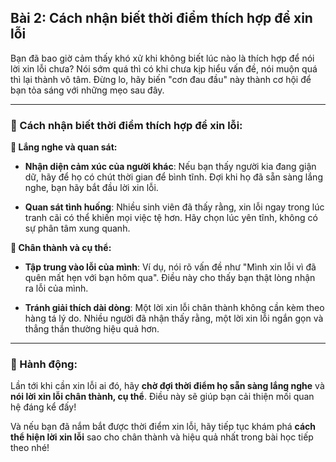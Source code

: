 ## Bài 2: Cách nhận biết thời điểm thích hợp để xin lỗi

Bạn đã bao giờ cảm thấy khó xử khi không biết lúc nào là thích hợp để nói lời xin lỗi chưa? Nói sớm quá thì có khi chưa kịp hiểu vấn đề, nói muộn quá thì lại thành vô tâm. Đừng lo, hãy biến "cơn đau đầu" này thành cơ hội để bạn tỏa sáng với những mẹo sau đây.

---

### 📌 Cách nhận biết thời điểm thích hợp để xin lỗi:

**🔹 Lắng nghe và quan sát:**
- **Nhận diện cảm xúc của người khác**: Nếu bạn thấy người kia đang giận dữ, hãy để họ có chút thời gian để bình tĩnh. Đợi khi họ đã sẵn sàng lắng nghe, bạn hãy bắt đầu lời xin lỗi.

- **Quan sát tình huống**: Nhiều sinh viên đã thấy rằng, xin lỗi ngay trong lúc tranh cãi có thể khiến mọi việc tệ hơn. Hãy chọn lúc yên tĩnh, không có sự phân tâm xung quanh.

**🔹 Chân thành và cụ thể:**
- **Tập trung vào lỗi của mình**: Ví dụ, nói rõ vấn đề như "Mình xin lỗi vì đã quên mất hẹn với bạn hôm qua". Điều này cho thấy bạn thật lòng nhận ra lỗi của mình.

- **Tránh giải thích dài dòng**: Một lời xin lỗi chân thành không cần kèm theo hàng tá lý do. Nhiều người đã nhận thấy rằng, một lời xin lỗi ngắn gọn và thẳng thắn thường hiệu quả hơn.

---

### 🚀 Hành động:

Lần tới khi cần xin lỗi ai đó, hãy **chờ đợi thời điểm họ sẵn sàng lắng nghe** và **nói lời xin lỗi chân thành, cụ thể**. Điều này sẽ giúp bạn cải thiện mối quan hệ đáng kể đấy!

Và nếu bạn đã nắm bắt được thời điểm xin lỗi, hãy tiếp tục khám phá **cách thể hiện lời xin lỗi** sao cho chân thành và hiệu quả nhất trong bài học tiếp theo nhé!